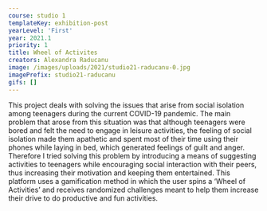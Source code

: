 ```yaml
---
course: studio 1
templateKey: exhibition-post
yearLevel: 'First'
year: 2021.1
priority: 1
title: Wheel of Activites
creators: Alexandra Raducanu
image: /images/uploads/2021/studio21-raducanu-0.jpg
imagePrefix: studio21-raducanu
gifs: []
---
```


This project deals with solving the issues that arise from social isolation among teenagers during the current COVID-19 pandemic. The main problem that arose from this situation was that although teenagers were bored and felt the need to engage in leisure activities, the feeling of social isolation made them apathetic and spent most of their time using their phones while laying in bed, which generated feelings of guilt and anger. Therefore I tried solving this problem by introducing a means of suggesting activities to teenagers while encouraging social interaction with their peers, thus increasing their motivation and keeping them entertained. This platform uses a gamification method in which the user spins a ‘Wheel of Activities’ and receives randomized challenges meant to help them increase their drive to do productive and fun activities.
